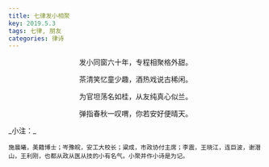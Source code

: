 ```yaml
---
title: 七律发小相聚
key: 2019.5.3
tags: 七律, 朋友
categories: 律诗
---
```


<p align="center">发小同窗六十年，专程相聚格外甜。
</p>
<p align="center">茶清笑忆童少趣，酒热戏说古稀闲。
</p>
<p align="center">为官坦荡名如桂，从友纯真心似兰。
</p>
<p align="center">弹指春秋一叹喟，你若安好便晴天。
</p>
_小注：_

```
施晨曦，美籍博士；岑豫皖，安工大校长；粱成，市政协付主席；李震，王晓江，连巨波，谢潜山，王利刚，也都从政从医从技的小有名气。小聚并作小诗是为记。
```